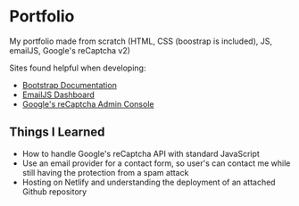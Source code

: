 # Portfolio

My portfolio made from scratch (HTML, CSS (boostrap is included), JS, emailJS, Google's reCaptcha v2)

Sites found helpful when developing:

- [Bootstrap Documentation](https://getbootstrap.com/docs/5.3/getting-started/introduction/)
- [EmailJS Dashboard](https://dashboard.emailjs.com/admin)
- [Google's reCaptcha Admin Console](https://www.google.com/recaptcha/admin/site/664838653)

## Things I Learned

- How to handle Google's reCaptcha API with standard JavaScript
- Use an email provider for a contact form, so user's can contact me while still having the protection from a spam attack
- Hosting on Netlify and understanding the deployment of an attached Github repository
